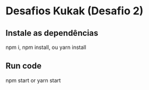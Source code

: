 # Desafios Kukak (Desafio 2)
## Instale as dependências
npm i, npm install, ou yarn install 
## Run code
npm start or yarn start